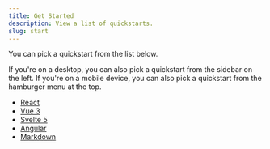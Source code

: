 ```yaml
---
title: Get Started
description: View a list of quickstarts.
slug: start
---
```


You can pick a quickstart from the list below. 

If you're on a desktop, you can also pick a quickstart from the sidebar on the left. If you're on a mobile device, you can also pick a quickstart from the hamburger menu at the top.

- [React](/guides/react)
- [Vue 3](/guides/vue-3)
- [Svelte 5](/guides/svelte-5)
- [Angular](/guides/angular)
- [Markdown](/guides/markdown)
